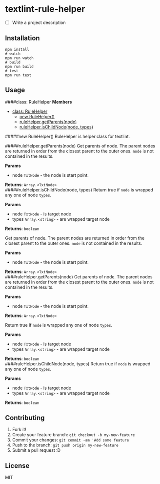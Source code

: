 # textlint-rule-helper

- [ ] Write a project description

## Installation

```
npm install
# watch
npm run watch
# build
npm run build
# test
npm run test
```

## Usage


  <a name="RuleHelper"></a>
####class: RuleHelper
**Members**

* [class: RuleHelper](#RuleHelper)
  * [new RuleHelper()](#new_RuleHelper)
  * [ruleHelper.getParents(node)](#RuleHelper#getParents)
  * [ruleHelper.isChildNode(node, types)](#RuleHelper#isChildNode)

<a name="new_RuleHelper"></a>
#####new RuleHelper()
RuleHelper is helper class for textlint.

<a name="RuleHelper#getParents"></a>
#####ruleHelper.getParents(node)
Get parents of node.
The parent nodes are returned in order from the closest parent to the outer ones.
`node` is not contained in the results.

**Params**

- node `TxtNode` - the node is start point.  

**Returns**: `Array.<TxtNode>`  
<a name="RuleHelper#isChildNode"></a>
#####ruleHelper.isChildNode(node, types)
Return true if `node` is wrapped any one of node `types`.

**Params**

- node `TxtNode` - is target node  
- types `Array.<string>` - are wrapped target node  

**Returns**: `boolean`  

  Get parents of node.
The parent nodes are returned in order from the closest parent to the outer ones.
`node` is not contained in the results.

**Params**

- node `TxtNode` - the node is start point.  

**Returns**: `Array.<TxtNode>`  
<a name="RuleHelper#getParents"></a>
####ruleHelper.getParents(node)
Get parents of node.
The parent nodes are returned in order from the closest parent to the outer ones.
`node` is not contained in the results.

**Params**

- node `TxtNode` - the node is start point.  

**Returns**: `Array.<TxtNode>`  

  Return true if `node` is wrapped any one of node `types`.

**Params**

- node `TxtNode` - is target node  
- types `Array.<string>` - are wrapped target node  

**Returns**: `boolean`  
<a name="RuleHelper#isChildNode"></a>
####ruleHelper.isChildNode(node, types)
Return true if `node` is wrapped any one of node `types`.

**Params**

- node `TxtNode` - is target node  
- types `Array.<string>` - are wrapped target node  

**Returns**: `boolean`  


## Contributing

1. Fork it!
2. Create your feature branch: `git checkout -b my-new-feature`
3. Commit your changes: `git commit -am 'Add some feature'`
4. Push to the branch: `git push origin my-new-feature`
5. Submit a pull request :D

## License

MIT